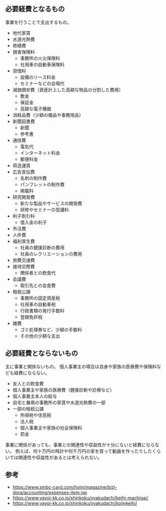 ## 必要経費となるもの

事業を行うことで支出するもの。

- 地代家賃
- 水道光熱費
- 修繕費
- 損害保険料
  - 事務所の火災保険料
  - 社用車の自動車保険料
- 貸借料
  - 設備のリース料金
  - セミナーなどの会場代
- 減価償却費（資産計上した高額な物品の分割した費用）
  - 敷金
  - 保証金
  - 高額な電子機器
- 消耗品費（少額の備品や事務用品）
- 新聞図書費
  - 新聞
  - 参考書
- 通信費
  - 電気代
  - インターネット料金
  - 郵便料金
- 荷造運賃
- 広告宣伝費
  - 名刺の制作費
  - パンフレットの制作費
  - 掲載料
- 研究開発費
  - 新たな製品やサービスの開発費
  - 研修やセミナーの受講料
- 利子割引料
  - 借入金の利子
- 外注費
- 人件費
- 福利厚生費
  - 社員の健康診断の費用
  - 社員のレクリエーションの費用
- 旅費交通費
- 接待交際費
  - 関係者との飲食代
- 会議費
  - 取引先との会食費
- 租税公課
  - 事務所の固定資産税
  - 社用車の自動車税
  - 行政書類の発行手数料
  - 登録免許税
- 雑費
  - ゴミ処理券など、少額の手数料
  - その他の少額な支出

## 必要経費とならないもの

主に事業と関係ないもの。
個人事業主の場合は自身や家族の医療費や保険料なども経費にならない。

- 友人との飲食費
- 個人事業主や家族の医療費（健康診断や診療など）
- 個人事業主本人の給与
- 自宅と兼用の事務所の家賃や水道光熱費の一部
- 一部の租税公課
  - 所得税や住民税
  - 法人税
  - 個人事業主や家族の社会保険料
  - 罰金

事業に関係があっても、事業との関連性や収益性が十分にないと経費にならない。
例えば、何十万円の時計や何千万円の家を買って動画を作ったりしたくらいでは関連性や収益性があるとは考えられない。

## 参考

- https://www.smbc-card.com/hojin/magazine/bizi-dora/accounting/expenses-item.jsp
- https://www.yayoi-kk.co.jp/shinkoku/oyakudachi/keihi-machigai/
- https://www.yayoi-kk.co.jp/shinkoku/oyakudachi/kojinkeihi/
